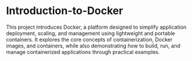 # Introduction-to-Docker
This project introduces Docker, a platform designed to simplify application deployment, scaling, and management using lightweight and portable containers. It explores the core concepts of containerization, Docker images, and containers, while also demonstrating how to build, run, and manage containerized applications through practical examples.
